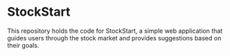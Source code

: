 # StockStart
This repository holds the code for StockStart, a simple web application that guides users through the stock market and provides suggestions based on their goals.
